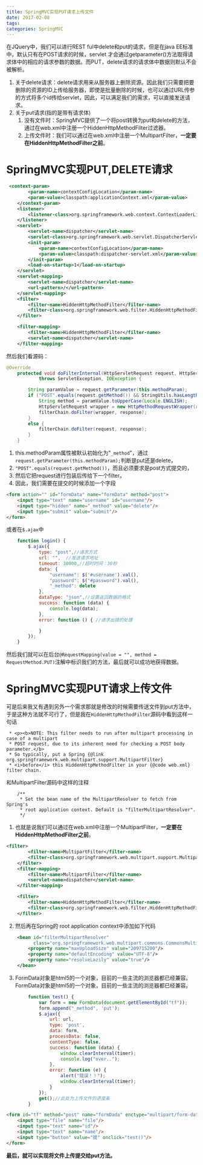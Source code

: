 ```yaml
---
title: SpringMVC实现PUT请求上传文件
date: 2017-02-08
tags: 
categories: SpringMVC
---
```


在JQuery中，我们可以进行REST ful中delete和put的请求，但是在java EE标准中，默认只有在POST请求的时候，servlet 才会通过getparameter()方法取得请求体中的相应的请求参数的数据。而PUT，delete请求的请求体中数据则默认不会被解析。

<!-- more -->


1. 关于delete请求：delete请求用来从服务器上删除资源。因此我们只需要把要删除的资源的ID上传给服务器，即使是批量删除的时候，也可以通过URL传参的方式将多个id传给servlet，因此，可以满足我们的需求，可以直接发送请求。
2. 关于put请求(指的是带有请求体)
    1. 没有文件时：SpringMVC提供了一个将post转换为put和delete的方法，通过在web.xml中注册一个HiddenHttpMethodFilter过滤器。
    2. 上传文件时：我们可以通过在web.xml中注册一个MultipartFilter，**一定要在HiddenHttpMethodFilter之前**。



# SpringMVC实现PUT,DELETE请求


```XML
 <context-param>
        <param-name>contextConfigLocation</param-name>
        <param-value>classpath:applicationContext.xml</param-value>
    </context-param>
    <listener>
        <listener-class>org.springframework.web.context.ContextLoaderListener</listener-class>
    </listener>
    <servlet>
        <servlet-name>dispatcher</servlet-name>
        <servlet-class>org.springframework.web.servlet.DispatcherServlet</servlet-class>
        <init-param>
            <param-name>contextConfigLocation</param-name>
            <param-value>classpath:dispatcher-servlet.xml</param-value>
        </init-param>
        <load-on-startup>1</load-on-startup>
    </servlet>
    <servlet-mapping>
        <servlet-name>dispatcher</servlet-name>
        <url-pattern>/</url-pattern>
    </servlet-mapping>
    <filter>
        <filter-name>HiddenHttpMethodFilter</filter-name>
        <filter-class>org.springframework.web.filter.HiddenHttpMethodFilter</filter-class>
    </filter>

    <filter-mapping>
        <filter-name>HiddenHttpMethodFilter</filter-name>
        <servlet-name>dispatcher</servlet-name>
    </filter-mapping>
```
然后我们看源码：
```java
@Override
	protected void doFilterInternal(HttpServletRequest request, HttpServletResponse response, FilterChain filterChain)
			throws ServletException, IOException {

		String paramValue = request.getParameter(this.methodParam);
		if ("POST".equals(request.getMethod()) && StringUtils.hasLength(paramValue)) {
			String method = paramValue.toUpperCase(Locale.ENGLISH);
			HttpServletRequest wrapper = new HttpMethodRequestWrapper(request, method);
			filterChain.doFilter(wrapper, response);
		}
		else {
			filterChain.doFilter(request, response);
		}
	}
```
1. this.methodParam属性被默认初始化为"`_method`"，通过`request.getParameter(this.methodParam);`判断是put还是delete，
2. `"POST".equals(request.getMethod())`，而且必须要求是post方式提交的，
3. 然后它把request进行包装后传给下一个filter。
4. 因此，我们需要在提交的时候添加一个字段

```html
<form action="" id="formData" name="formData" method="post">
    <input type="text" name="username" id="username"/>
    <input type="hidden" name="_method" value="delete"/>
    <input type="submit" value="submit"/>
</form>
```


或者在`$.ajax`中
```JavaScript
    function login() {
        $.ajax({
            type: "post",//请求方式
            url: "",  //发送请求地址
            timeout: 30000,//超时时间：30秒
            data: {
                "username": $('#username').val(),
                "password": $("#password").val(),
                "_method": delete
            },
            dataType: "json",//设置返回数据的格式
            success: function (data) {
                console.log(data);
            },
            error: function () { //请求出错的处理

            }
        });
    }
```

然后我们就可以在后台`@RequestMapping(value = "", method = RequestMethod.PUT)`注解中标识我们的方法，最后就可以成功地获得数据。


# SpringMVC实现PUT请求上传文件

可是后来我又有遇到另外一个需求那就是修改的时候需要传送文件到put方法中，于是这种方法就不可行了，但是我在`HiddenHttpMethodFilter`源码中看到这样一句话
```
 * <p><b>NOTE: This filter needs to run after multipart processing in case of a multipart
 * POST request, due to its inherent need for checking a POST body parameter.</b>
 * So typically, put a Spring {@link org.springframework.web.multipart.support.MultipartFilter}
 * <i>before</i> this HiddenHttpMethodFilter in your {@code web.xml} filter chain.
```
和MultipartFilter源码中这样的注释
```
	/**
	 * Set the bean name of the MultipartResolver to fetch from Spring's
	 * root application context. Default is "filterMultipartResolver".
	 */
```
1. 也就是说我们可以通过在web.xml中注册一个MultipartFilter，**一定要在HiddenHttpMethodFilter之前**。
```XML
<filter>
        <filter-name>MultipartFilter</filter-name>
        <filter-class>org.springframework.web.multipart.support.MultipartFilter</filter-class>
    </filter>
    <filter-mapping>
        <filter-name>MultipartFilter</filter-name>
        <servlet-name>dispatcher</servlet-name>
    </filter-mapping>

    <filter>
        <filter-name>HiddenHttpMethodFilter</filter-name>
        <filter-class>org.springframework.web.filter.HiddenHttpMethodFilter</filter-class>
    </filter>
```
2. 然后再在Spring的 root application context中添加如下代码
```xml
    <bean id="filterMultipartResolver"
          class="org.springframework.web.multipart.commons.CommonsMultipartResolver">
        <property name="maxUploadSize" value="209715200"/>
        <property name="defaultEncoding" value="UTF-8"/>
        <property name="resolveLazily" value="true"/>
    </bean>
```

3. FormData对象是html5的一个对象，目前的一些主流的浏览器都已经兼容。FormData对象是html5的一个对象，目前的一些主流的浏览器都已经兼容。
```JavaScript
        function test() {
            var form = new FormData(document.getElementById("tf"));
            form.append("_method", 'put');
            $.ajax({
                url: url,
                type: 'post',
                data: form,
                processData: false,
                contentType: false,
                success: function (data) {
                    window.clearInterval(timer);
                    console.log("over..");
                },
                error: function (e) {
                    alert("错误！！");
                    window.clearInterval(timer);
                }
            });
            get();//此处为上传文件的进度条
        }
```

```html
<form id="tf" method="post" name="formDada" enctype="multipart/form-data">
    <input type="file" name="file"/>
    <input type="text" name="id"/>
    <input type="text" name="name"/>
    <input type="button" value="提" onclick="test()"/>
</form>
```


**最后，就可以实现将文件上传提交给put方法。**
